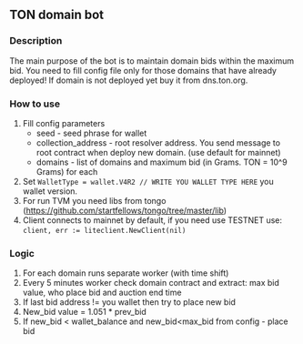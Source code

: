 ## TON domain bot

### Description

The main purpose of the bot is to maintain domain bids within the maximum bid.
You need to fill config file only for those domains that have already deployed!
If domain is not deployed yet buy it from dns.ton.org.

### How to use
1. Fill config parameters
   * seed - seed phrase for wallet
   * collection_address - root resolver address. You send message to root contract when deploy new domain. (use default for mainnet)
   * domains - list of domains and maximum bid (in Grams. TON = 10^9 Grams) for each
2. Set ```WalletType = wallet.V4R2 // WRITE YOU WALLET TYPE HERE``` you wallet version.
3. For run TVM you need libs from tongo (https://github.com/startfellows/tongo/tree/master/lib)
4. Client connects to mainnet by default, if you need use TESTNET use: ```client, err := liteclient.NewClient(nil)```

### Logic

1. For each domain runs separate worker (with time shift)
2. Every 5 minutes worker check domain contract and extract: max bid value, who place bid and auction end time
3. If last bid address != you wallet then try to place new bid
4. New_bid value = 1.051 * prev_bid
5. If new_bid < wallet_balance and new_bid<max_bid from config - place bid
